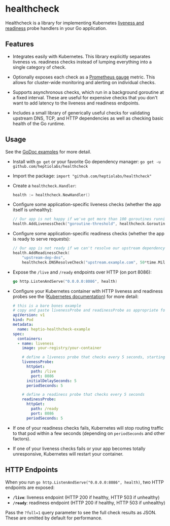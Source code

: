 # healthcheck

Healthcheck is a library for implementing Kubernetes [liveness and readiness](https://kubernetes.io/docs/tasks/configure-pod-container/configure-liveness-readiness-probes/) probe handlers in your Go application.

## Features

 - Integrates easily with Kubernetes. This library explicitly separates liveness vs. readiness checks instead of lumping everything into a single category of check.

 - Optionally exposes each check as a [Prometheus gauge](https://prometheus.io/docs/concepts/metric_types/#gauge) metric. This allows for cluster-wide monitoring and alerting on individual checks.

 - Supports asynchronous checks, which run in a background goroutine at a fixed interval. These are useful for expensive checks that you don't want to add latency to the liveness and readiness endpoints.

 - Includes a small library of generically useful checks for validating upstream DNS, TCP, and HTTP dependencies as well as checking basic health of the Go runtime.

## Usage

See the [GoDoc examples](https://godoc.org/github.com/heptiolabs/healthcheck) for more detail.

 - Install with `go get` or your favorite Go dependency manager: `go get -u github.com/heptiolabs/healthcheck`

 - Import the package: `import "github.com/heptiolabs/healthcheck"`

 - Create a `healthcheck.Handler`:
   ```go
   health := healthcheck.NewHandler()
   ```

 - Configure some application-specific liveness checks (whether the app itself is unhealthy):
   ```go
   // Our app is not happy if we've got more than 100 goroutines running.
   health.AddLivenessCheck("goroutine-threshold", healthcheck.GoroutineCountCheck(100))
   ```

 - Configure some application-specific readiness checks (whether the app is ready to serve requests):
   ```go
   // Our app is not ready if we can't resolve our upstream dependency in DNS.
   health.AddReadinessCheck(
       "upstream-dep-dns",
   	   healthcheck.DNSResolveCheck("upstream.example.com", 50*time.Millisecond))
   ```

 - Expose the `/live` and `/ready` endpoints over HTTP (on port 8086):
   ```go
   go http.ListenAndServe("0.0.0.0:8086", health)
   ```

 - Configure your Kubernetes container with HTTP liveness and readiness probes see the ([Kubernetes documentation](https://kubernetes.io/docs/tasks/configure-pod-container/configure-liveness-readiness-probes/)) for more detail:
   ```yaml
   # this is a bare bones example
   # copy and paste livenessProbe and readinessProbe as appropriate for your app
   apiVersion: v1
   kind: Pod
   metadata:
     name: heptio-healthcheck-example
   spec:
     containers:
     - name: liveness
       image: your-registry/your-container

       # define a liveness probe that checks every 5 seconds, starting after 5 seconds
       livenessProbe:
         httpGet:
           path: /live
           port: 8086
         initialDelaySeconds: 5
         periodSeconds: 5

       # define a readiness probe that checks every 5 seconds
       readinessProbe:
         httpGet:
           path: /ready
           port: 8086
         periodSeconds: 5
   ```

 - If one of your readiness checks fails, Kubernetes will stop routing traffic to that pod within a few seconds (depending on `periodSeconds` and other factors).

 - If one of your liveness checks fails or your app becomes totally unresponsive, Kubernetes will restart your container.

 ## HTTP Endpoints
 When you run `go http.ListenAndServe("0.0.0.0:8086", health)`, two HTTP endpoints are exposed:

  - **`/live`**: liveness endpoint (HTTP 200 if healthy, HTTP 503 if unhealthy)
  - **`/ready`**: readiness endpoint (HTTP 200 if healthy, HTTP 503 if unhealthy)

Pass the `?full=1` query parameter to see the full check results as JSON. These are omitted by default for performance.